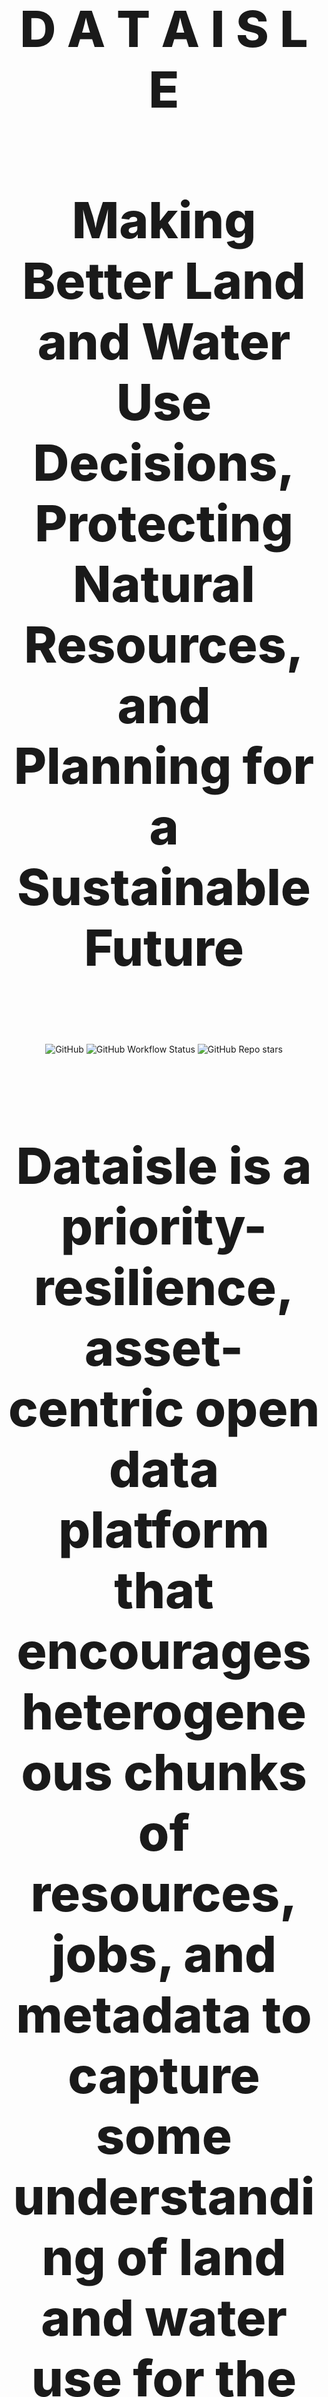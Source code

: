 <!-- markdownlint-disable MD033 MD041-->

<p align="center">
  <h1 style="font-size:80px; font-weight: 800;" align="center">D A T A I S L E</h1>
  
   <h4 style="font-size:80px; font-weight: 800;" align="center">Making Better Land and Water Use Decisions, Protecting Natural Resources, and Planning for a Sustainable Future</h4>
  
</p>


<div align="center">
  <img alt="GitHub" src="https://img.shields.io/github/license/davidgasquez/datania?style=flat-square">
  <img alt="GitHub Workflow Status" src="https://img.shields.io/github/actions/workflow/status/davidgasquez/datania/ci.yml?style=flat-square">
  <img alt="GitHub Repo stars" src="https://img.shields.io/github/stars/davidgasquez/datania?style=flat-square">
</div>

<br>
 <h4 style="font-size:80px; font-weight: 800;" align="center">Dataisle is a priority-resilience, asset-centric open data platform that encourages heterogeneous chunks of resources, jobs, and metadata to capture some understanding of land and water use for the USVI.</h4>

## 🌞 Principles

- **Transparency** : Code, standards, infrastructure, and data are public. Use open tools, standards, and infrastructure, and share data in accessible formats .

- **Modularity** : Each component or dataset can be replaced, extended, or removed. The code works well in many environments (a laptop, a cluster, or from the browser) and can be deployed in different locations.

- **Frictionless** : Don't ask, fork and improve your code, models, or add a new data source. Use datasets without API limits or quotas.

- **Data as Code** : Declarative transformations tracked in git. Datasets and their transformations are published so others can build on them.

- **Glue** : Datania is a bridge between tools and approaches, not a standard or a tool in itself. It integrates with other tools and services.

- **[FAIR](https://www.go-fair.org/fair-principles/)**

- **Coastal and Climate Resilience**: To be successful, these diverse projects require buy-in from many levels of the community: decision makers, local agency staff, homeowners, real estate professionals, and design, construction, and maintenance contractors.

    _From Planning to Action for Coastal Resilience:_
    
    _Elevating Environmental Literacy for USVI Priority Resilience Projects_
    ```
    Improving the environmental literacy of these audiences on the specific topics of coastal processes,
    steep slopes, and geospatial data will increase their buy-in for the Territory’s Priority Resilience
    Projects listed below. Major partners in these projects include the Department of Public Works (DPW),
    the VI Territorial Emergency Management Authority (VITEMA), the Office of Disaster Recovery
    (ODR), the Department of Agriculture (DOA), and the University of the Virgin Islands (UVI).
    ```

## ⚙️ Configuración

If you want to contribute, it's easy! Clone the repository and follow these instructions.

Any problems you encounter, please feel free to open an issue !

### 🐍 Python

Install Python on your system and optionally, uv.

If you have uv, you can install all dependencies inside a Python virtual environment by running make setuponce you have cloned the repository.

```bash
make setup
```

If you don't want to install uv, you can use Python to create a virtual environment and install dependencies.

```bash
python3 -m venv .venv
source .venv/bin/activate

# Install the package and dependencies
pip install -e ".[dev]"
```

Now, you can run make devto start the Dagster server.

### 🌍 Variables de Entorno

To access data sources and publish datasets, the following environment variables must be defined:

- AEMET_API_TOKEN: Token to access the AEMET API.
- HUGGINGFACE_TOKEN: Token to publish datasets on HuggingFace.
- DATABASE_PATH: Path to the DuckDB database file (default is ./data/database.duckdb).

You can define these variables in a file .envat the root of your project or configure them in your development environment.

## 📦 Estructura

Datania is composed of several components:

- Dagster : A tool that orchestrates data pipelines.
- DuckDB and Polars : Database and data processing library.
- HuggingFace : Platform where we publish the datasets.

## 📄 Licencia

Datania es un proyecto de código abierto bajo la licencia [MIT](LICENSE).
